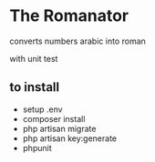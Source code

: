 # The Romanator

converts numbers arabic into roman

with unit test 

## to install 

- setup .env
- composer install 
- php artisan migrate
- php artisan key:generate 
- phpunit

